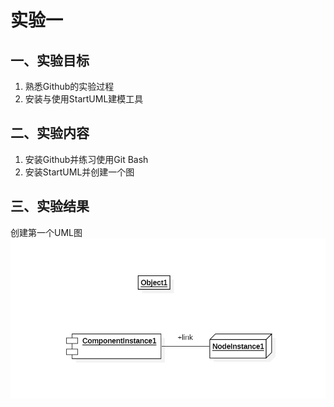 # 实验一

## 一、实验目标
1. 熟悉Github的实验过程
2. 安装与使用StartUML建模工具

## 二、实验内容
1. 安装Github并练习使用Git Bash
2. 安装StartUML并创建一个图

## 三、实验结果
创建第一个UML图
![第一个UML图](./shiyan1.png)
